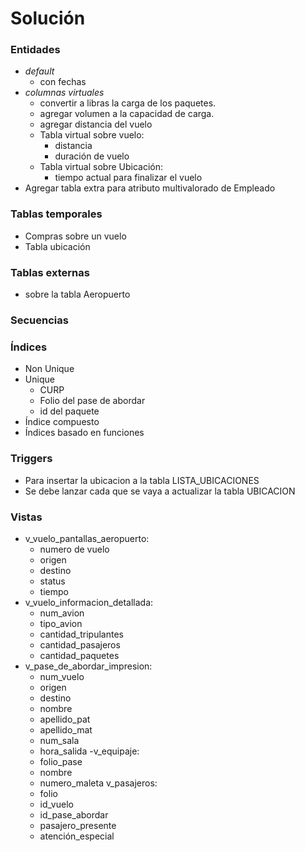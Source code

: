# Solución

### Entidades

- *default*
  - con fechas
- *columnas virtuales*
  - convertir a libras la carga de los paquetes.
  - agregar volumen a la capacidad de carga. 
  - agregar distancia del vuelo
  - Tabla virtual sobre vuelo: 
    - distancia
    - duración de vuelo
  - Tabla virtual sobre Ubicación:
    - tiempo actual para finalizar el vuelo
- Agregar tabla extra para atributo multivalorado de Empleado

### Tablas temporales

- Compras sobre un vuelo
- Tabla ubicación

### Tablas externas

- sobre la tabla Aeropuerto

### Secuencias

### Índices

- Non Unique
- Unique
  - CURP
  - Folio del pase de abordar
  - id del paquete
- Índice compuesto
- Índices basado en funciones

### Triggers
- Para insertar la ubicacion a la tabla LISTA_UBICACIONES
 - Se debe lanzar cada que se vaya a actualizar la tabla UBICACION

### Vistas

- v_vuelo_pantallas_aeropuerto:
  - numero de vuelo
  - origen
  - destino
  - status
  - tiempo 
- v_vuelo_informacion_detallada:
  - num_avion
  - tipo_avion
  - cantidad_tripulantes
  - cantidad_pasajeros
  - cantidad_paquetes
- v_pase_de_abordar_impresion:
  - num_vuelo
  - origen
  - destino
  - nombre
  - apellido_pat
  - apellido_mat
  - num_sala
  - hora_salida
-v_equipaje:
  - folio_pase
  - nombre
  - numero_maleta
v_pasajeros:
  - folio
  - id_vuelo
  - id_pase_abordar
  - pasajero_presente
  - atención_especial






